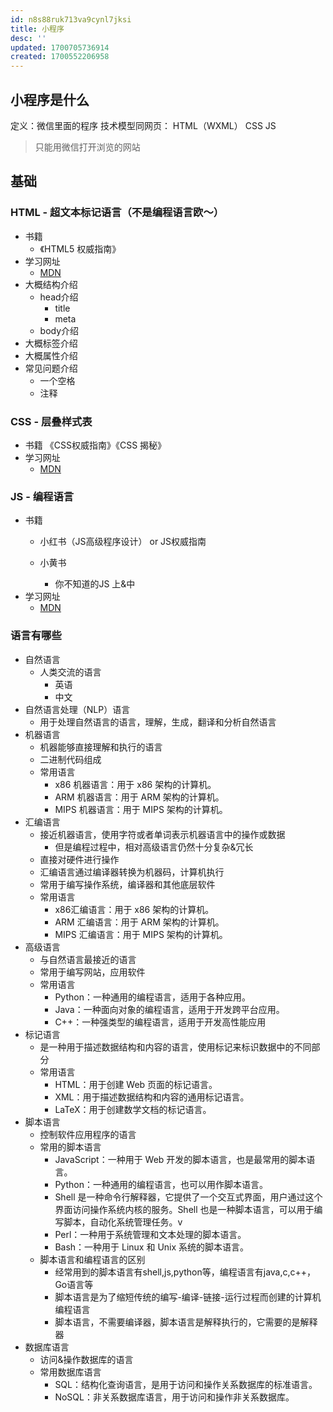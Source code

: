 ```yaml
---
id: n8s88ruk713va9cynl7jksi
title: 小程序
desc: ''
updated: 1700705736914
created: 1700552206958
---
```


## 小程序是什么

定义：微信里面的程序
技术模型同网页： HTML（WXML） CSS JS

> 只能用微信打开浏览的网站 

## 基础

### HTML - 超文本标记语言（不是编程语言欧～）

- 书籍
    - 《HTML5 权威指南》
- 学习网址
    - [MDN](https://developer.mozilla.org/zh-CN/docs/Learn/Getting_started_with_the_web/HTML_basics)
- 大概结构介绍
    - head介绍
        - title
        - meta
    - body介绍
- 大概标签介绍
- 大概属性介绍
- 常见问题介绍
    - 一个空格
    - 注释

### CSS - 层叠样式表

- 书籍
     《CSS权威指南》《CSS 揭秘》
- 学习网址
    - [MDN](https://developer.mozilla.org/zh-CN/docs/Learn/Getting_started_with_the_web/CSS_basics)

### JS - 编程语言

- 书籍
    - 小红书（JS高级程序设计） or JS权威指南
    
    - 小黄书
        - 你不知道的JS 上&中
- 学习网址
    - [MDN](https://developer.mozilla.org/zh-CN/docs/Learn/Getting_started_with_the_web/JavaScript_basics)


### 语言有哪些

- 自然语言
    - 人类交流的语言
        - 英语
        - 中文
- 自然语言处理（NLP）语言
    - 用于处理自然语言的语言，理解，生成，翻译和分析自然语言
- 机器语言
    - 机器能够直接理解和执行的语言
    - 二进制代码组成
    - 常用语言
        - x86 机器语言：用于 x86 架构的计算机。
        - ARM 机器语言：用于 ARM 架构的计算机。
        - MIPS 机器语言：用于 MIPS 架构的计算机。
- 汇编语言
    - 接近机器语言，使用字符或者单词表示机器语言中的操作或数据
        - 但是编程过程中，相对高级语言仍然十分复杂&冗长
    - 直接对硬件进行操作
    - 汇编语言通过编译器转换为机器码，计算机执行
    - 常用于编写操作系统，编译器和其他底层软件
    - 常用语言
        - x86汇编语言：用于 x86 架构的计算机。
        - ARM 汇编语言：用于 ARM 架构的计算机。
        - MIPS 汇编语言：用于 MIPS 架构的计算机。 
- 高级语言
    - 与自然语言最接近的语言
    - 常用于编写网站，应用软件
    - 常用语言
        - Python：一种通用的编程语言，适用于各种应用。
        - Java：一种面向对象的编程语言，适用于开发跨平台应用。
        - C++：一种强类型的编程语言，适用于开发高性能应用
- 标记语言
    - 是一种用于描述数据结构和内容的语言，使用标记来标识数据中的不同部分
    - 常用语言
        - HTML：用于创建 Web 页面的标记语言。
        - XML：用于描述数据结构和内容的通用标记语言。
        - LaTeX：用于创建数学文档的标记语言。
- 脚本语言
    - 控制软件应用程序的语言
    - 常用的脚本语言
        - JavaScript：一种用于 Web 开发的脚本语言，也是最常用的脚本语言。
        - Python：一种通用的编程语言，也可以用作脚本语言。
        - Shell 是一种命令行解释器，它提供了一个交互式界面，用户通过这个界面访问操作系统内核的服务。Shell 也是一种脚本语言，可以用于编写脚本，自动化系统管理任务。v
        - Perl：一种用于系统管理和文本处理的脚本语言。
        - Bash：一种用于 Linux 和 Unix 系统的脚本语言。
    - 脚本语言和编程语言的区别
        - 经常用到的脚本语言有shell,js,python等，编程语言有java,c,c++，Go语言等
        - 脚本语言是为了缩短传统的编写-编译-链接-运行过程而创建的计算机编程语言
        - 脚本语言，不需要编译器，脚本语言是解释执行的，它需要的是解释器
- 数据库语言
    - 访问&操作数据库的语言
    - 常用数据库语言
        - SQL：结构化查询语言，是用于访问和操作关系数据库的标准语言。
        - NoSQL：非关系数据库语言，用于访问和操作非关系数据库。

